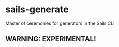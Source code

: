 sails-generate
==============

Master of ceremonies for generators in the Sails CLI


## WARNING: EXPERIMENTAL!